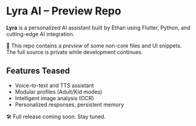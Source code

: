 # Lyra AI – Preview Repo

**Lyra** is a personalized AI assistant built by Ethan using Flutter, Python, and cutting-edge AI integration.

🚧 This repo contains a *preview* of some non-core files and UI snippets.  
The full source is private while development continues.

## Features Teased
- Voice-to-text and TTS assistant
- Modular profiles (Adult/Kid modes)
- Intelligent image analysis (OCR)
- Personalized responses, persistent memory

🛠️ Full release coming soon. Stay tuned.
